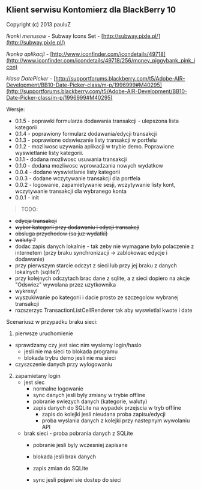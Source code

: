 ## Klient serwisu Kontomierz dla BlackBerry 10  
Copyright (c) 2013 pauluZ

*Ikonki menusow* - Subway Icons Set - [http://subway.pixle.pl/](http://subway.pixle.pl/)

*Ikonka aplikacji* - [http://www.iconfinder.com/icondetails/49718](http://www.iconfinder.com/icondetails/49718/256/money_piggybank_pink_icon)

*klasa DatePicker* - [http://supportforums.blackberry.com/t5/Adobe-AIR-Development/BB10-Date-Picker-class/m-p/1996999#M40295](http://supportforums.blackberry.com/t5/Adobe-AIR-Development/BB10-Date-Picker-class/m-p/1996999#M40295)

Wersje:
* 0.1.5 - poprawki formularza dodawania transakcji - ulepszona lista kategorii
* 0.1.4 - poprawiony formularz dodawania/edycji transakcji
* 0.1.3 - poprawione odswiezanie listy transakcji w portfelu
* 0.1.2 - mozliwosc uzywania aplikacji w trybie demo. Poprawione wyswietlanie listy kategorii.
* 0.1.1 - dodana mozliwosc usuwania transakcji
* 0.1.0 - dodana mozliwosc wprowadzania nowych wydatkow
* 0.0.4 - dodane wyswietlanie listy kategorii
* 0.0.3 - dodane wczytywanie transakcji dla portfela
* 0.0.2 - logowanie, zapamietywanie sesji, wczytywanie listy kont, wczytywanie transakcji dla wybranego konta
* 0.0.1 - init

>TODO:
>
* ~~edycja transakcji~~
* ~~wybor kategorii przy dodawaniu i edycji transakcji~~
* ~~obsluga przychodow (sa juz wydatki)~~
* ~~waluty ?~~
* dodac zapis danych lokalnie - tak zeby nie wymagane bylo polaczenie z internetem (przy braku synchronizacji -> zablokowac edycje i dodawanie)
* przy pierwszym starcie odczyt z sieci lub przy jej braku z danych lokalnych (sqlite?)
* przy kolejnych odczytach brac dane z sqlite, a z sieci dopiero na akcje "Odswiez" wywolana przez uzytkownika
* wykresy!
* wyszukiwanie po kategorii i dacie prosto ze szczegolow wybranej transakcji
* rozszerzyc TransactionListCellRenderer tak aby wyswietlal kwote i date

Scenariusz w przypadku braku sieci:
1. pierwsze uruchomienie
- sprawdzamy czy jest siec nim wyslemy login/haslo
    * jesli nie ma sieci to blokada programu
    * blokada trybu demo jesli nie ma sieci
- czyszczenie danych przy wylogowaniu

2. zapamietany login
    * jest siec
        * normalne logowanie 
        * sync danych jesli byly zmiany w trybie offline
        * pobranie swiezych danych (kategorie, waluty)
        * zapis danych do SQLite na wypadek przejscia w tryb offline
            * zapis do kolejki jesli nieudana proba zapisu/edycji
            * proba wyslania danych z kolejki przy nastepnym wywolaniu API
    * brak sieci - proba pobrania danych z SQLite
        * pobranie jesli byly wczesniej zapisane 
        * blokada jesli brak danych
        
        * zapis zmian do SQLite
        * sync jesli pojawi sie dostep do sieci
        